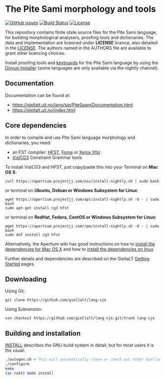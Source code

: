 The Pite Sami morphology and tools
==========================================

[![GitHub issues](https://img.shields.io/github/issues-raw/giellalt/lang-sje)](https://github.com/giellalt/lang-sje/issues)
[![Build Status](https://divvun-tc.thetc.se/api/github/v1/repository/giellalt/lang-sje/main/badge.svg)](https://github.com/giellalt/lang-sje/actions)
[![License](https://img.shields.io/github/license/giellalt/lang-sje)](https://github.com/giellalt/lang-sje/blob/main/LICENSE)

This repository contains finite state source files for the Pite Sami language,
for building morphological analysers, proofing tools
and dictionaries. The data and implementation are licenced under __LICENSE__
licence, also detailed in the
[LICENSE](https://github.com/giellalt/lang-sje/blob/main/LICENSE). The
authors named in the AUTHORS file are available to grant other licencing
choices.

Install proofing tools and [keyboards](https://github.com/giellalt/keyboard-sje)
for the Pite Sami language by using the [Divvun Installer](http://divvun.no)
(some languages are only available via the nightly channel).

Documentation
-------------

Documentation can be found at:

-   <https://giellalt.uit.no/lang/sje/PiteSaamiDocumentation.html>
-   <https://giellalt.uit.no/index.html>

Core dependencies
-----------------

In order to compile and use Pite Sami language morphology and
dictionaries, you need:

- an FST compiler: [HFST](https://github.com/hfst/hfst), [Foma](https://github.com/mhulden/foma) or [Xerox Xfst](https://web.stanford.edu/~laurik/fsmbook/home.html)
- [VislCG3](https://visl.sdu.dk/svn/visl/tools/vislcg3/trunk) Constraint Grammar tools

To install VislCG3 and HFST, just copy/paste this into your Terminal on **Mac OS X**:

```
curl https://apertium.projectjj.com/osx/install-nightly.sh | sudo bash
```

or terminal on **Ubuntu, Debian or Windows Subsystem for Linux**:

```
wget https://apertium.projectjj.com/apt/install-nightly.sh -O - | sudo bash
sudo apt-get install cg3 hfst
```

or terminal on **RedHat, Fedora, CentOS or Windows Subsystem for Linux**:

```
wget https://apertium.projectjj.com/rpm/install-nightly.sh -O - | sudo bash
sudo dnf install cg3 hfst
```

Alternatively, the Apertium wiki has good instructions on how to [install the dependencies for Mac
OS X](https://wiki.apertium.org/wiki/Apertium_on_Mac_OS_X) and how to [install
the dependencies on
linux](https://wiki.apertium.org/wiki/Installation_of_grammar_libraries)

Further details and dependencies are described on the GiellaLT [Getting Started](https://giellalt.uit.no/infra/GettingStarted.html) pages.

Downloading
-----------

Using Git:
```
git clone https://github.com/giellalt/lang-sje
```

Using Subversion:
```
svn checkout https://github.com/giellalt/lang-sje.git/trunk lang-sje
```

Building and installation
-------------------------

[INSTALL](https://github.com/giellalt/lang-sje/blob/main/INSTALL)
describes the GNU build system in detail, but for most users it is the usual:

```sh
./autogen.sh # This will automatically clone or check out other GiellaLT dependencies
./configure
make
(as root) make install
```
